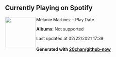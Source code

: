 ## Currently Playing on Spotify

[<img align="left" width="100" src="https://i.scdn.co/image/ab67616d0000b2733899712512f50a8d9e01e951">](https://open.spotify.com/album/5JpH5T1sCYnUyZD6TM0QaY)

Melanie Martinez - Play Date

**Albums**: Not supported

Last updated at 02/22/2021 17:39

#### Generated with [20chan/github-now](https://github.com/20chan/github-now)


<!--
**20chan/20chan** is a ✨ _special_ ✨ repository because its `README.md` (this file) appears on your GitHub profile.

Here are some ideas to get you started:

- 🔭 I’m currently working on ...
- 🌱 I’m currently learning ...
- 👯 I’m looking to collaborate on ...
- 🤔 I’m looking for help with ...
- 💬 Ask me about ...
- 📫 How to reach me: ...
- 😄 Pronouns: ...
- ⚡ Fun fact: ...
-->
